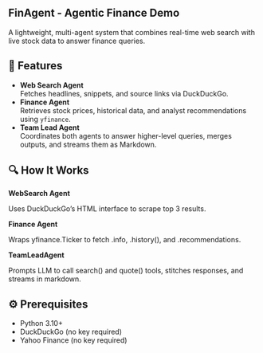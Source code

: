 ## FinAgent - Agentic Finance Demo

A lightweight, multi-agent system that combines real-time web search with live stock data to answer finance queries.

## 🚀 Features

- **Web Search Agent**  
  Fetches headlines, snippets, and source links via DuckDuckGo.  
- **Finance Agent**  
  Retrieves stock prices, historical data, and analyst recommendations using `yfinance`.  
- **Team Lead Agent**  
  Coordinates both agents to answer higher-level queries, merges outputs, and streams them as Markdown.

## 🔍 How It Works
**WebSearch Agent** 

Uses DuckDuckGo’s HTML interface to scrape top 3 results.

**Finance Agent** 

Wraps yfinance.Ticker to fetch .info, .history(), and .recommendations.

**TeamLeadAgent** 

Prompts LLM to call search() and quote() tools, stitches responses, and streams in markdown.

## ⚙️ Prerequisites

- Python 3.10+  
- DuckDuckGo (no key required)  
- Yahoo Finance (no key required)
